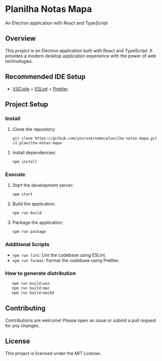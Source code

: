 # Planilha Notas Mapa

An Electron application with React and TypeScript

## Overview

This project is an Electron application built with React and TypeScript. It provides a modern desktop application experience with the power of web technologies.

## Recommended IDE Setup

- [VSCode](https://code.visualstudio.com/) + [ESLint](https://marketplace.visualstudio.com/items?itemName=dbaeumer.vscode-eslint) + [Prettier](https://marketplace.visualstudio.com/items?itemName=esbenp.prettier-vscode)

## Project Setup

### Install

1. Clone the repository:

   ```sh
   git clone https://github.com/yourusername/planilha-notas-mapa.git
   cd planilha-notas-mapa
   ```

2. Install dependencies:
   ```sh
   npm install
   ```

### Execute

1. Start the development server:

   ```sh
   npm start
   ```

2. Build the application:

   ```sh
   npm run build
   ```

3. Package the application:
   ```sh
   npm run package
   ```

### Additional Scripts

- `npm run lint`: Lint the codebase using ESLint.
- `npm run format`: Format the codebase using Prettier.

### How to generate distribution

```sh
   npm run build:win
   npm run build:mac
   npm run build:mac64
```

## Contributing

Contributions are welcome! Please open an issue or submit a pull request for any changes.

## License

This project is licensed under the MIT License.
